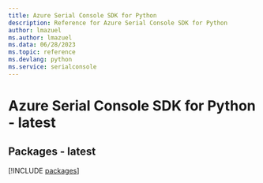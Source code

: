 ```yaml
---
title: Azure Serial Console SDK for Python
description: Reference for Azure Serial Console SDK for Python
author: lmazuel
ms.author: lmazuel
ms.data: 06/28/2023
ms.topic: reference
ms.devlang: python
ms.service: serialconsole
---
```

# Azure Serial Console SDK for Python - latest
## Packages - latest
[!INCLUDE [packages](serial-console-index.md)]